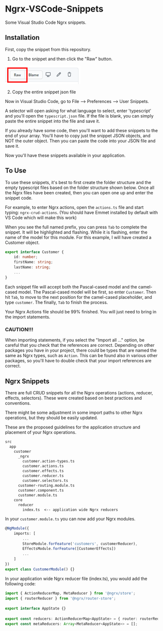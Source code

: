 # Ngrx-VSCode-Snippets
Some Visual Studio Code Ngrx snippets.

## Installation
First, copy the snippet from this repository.  

1. Go to the snippet and then click the "Raw" button.

![Raw button](/assets/images/raw.png "Raw Button")

2. Copy the entire snippet json file

Now in Visual Studio Code, go to File --> Preferences --> User Snippets.

A selector will open asking for what language to select, enter 'typescript' and you'll open the ```typescript.json``` file.  If the file is blank, you can simply paste the entire snippet into the file and save it.

If you already have some code, then you'll want to add these snippets to the end of your array.  You'll have to copy just the snippet JSON objects, and NOT the outer object.  Then you can paste the code into your JSON file and save it.

Now you'll have these snippets available in your application.

## To Use
To use these snippets, it's best to first create the folder structure and the empty typescript files based on the folder structure shown below.  Once all the Ngrx files have been created, then you can open one up and enter the snippet code.

For example, to enter Ngrx actions, open the ```actions.ts``` file and start typing: ```ngrx-crud-actions```.  (You should have Emmet installed by default with VS Code which will make this work)

When you see the full named prefix, you can press ```Tab``` to complete the snippet.  It will be highlighted and flashing.  While it is flashing, enter the name of the model for this module.  For this example, I will have created a Customer object.

```typescript
export interface Customer {
    id: number;
    firstName: string;
    lastName: string;
    ...
}
```

Each snippet file will accept both the Pascal-cased model and the camel-cased model.  The Pascal-cased model will be first, so enter ```Customer```.  Then hit ```Tab```, to move to the next position for the camel-cased placeholder, and type ```customer```.  The finally, ```Tab``` to finish the process.

Your Ngrx Actions file should be 99% finished.  You will just need to bring in the import statements.

### CAUTION!!!
When importing statements, if you select the "Import all ..." option, be careful that you check that the references are correct.  Depending on other packages you have in your project, there could be types that are named the same as Ngrx types, such as ```Action```.  This can be found also in various other packages, so you'll have to double check that your import references are correct.


## Ngrx Snippets
There are full CRUD snippets for all the Ngrx operations (actions, reducer, effects, selectors).  These were created based on best practices and conventions.

There might be some adjustment in some import paths to other Ngrx operations, but they should be easily updated.

These are the proposed guidelines for the application structure and placement of your Ngrx operations.

```
src
  app
    customer
      _ngrx
        customer.action-types.ts
        customer.actions.ts
        customer.effects.ts
        customer.reducer.ts
        customer.selectors.ts
      customer-routing.module.ts
      customer.component.ts
      customer.module.ts
    core
      reducer
        index.ts  <-- application wide Ngrx reducers
```

In your ```customer.module.ts``` you can now add your Ngrx modules.

```typescript
@NgModule({
    imports: [
        ...
        StoreModule.forFeature('customers', customerReducer),
        EffectsModule.forFeature([CustomerEffects])
        ...
    ]
})
export class CustomerModule() {}
```

In your application wide Ngrx reducer file (index.ts), you would add the following code:

```typescript
import { ActionReducerMap, MetaReducer } from '@ngrx/store';
import { routerReducer } from '@ngrx/router-store';

export interface AppState {}

export const reducers: ActionReducerMap<AppState> = { router: routerReducer };
export const metaReducers: Array<MetaReducer<AppState>> = [];
```
